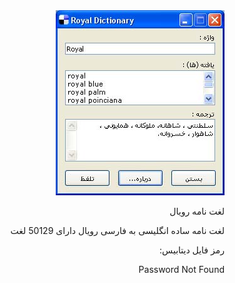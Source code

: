 <DIV dir="RTL">
<img src="https://raw.githubusercontent.com/idreamsi/Royal-Dictionary/master/royaldic.jpg" alt="Royal Dictionary">

<p>لغت نامه رویال<p>
لغت نامه ساده انگلیسی به فارسی رویال
دارای 50129 لغت

رمز فایل دیتابیس:
<p>Password Not Found<p>
</DIV>
